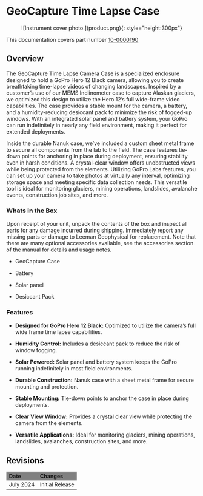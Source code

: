 # GeoCapture Time Lapse Case
<center>
![Instrument cover photo.](product.png){: style="height:300px"}
</center>

This documentation covers part number <a
href="https://leemangeophysical.com/product/geocapture-time-lapse-camera-case/"
target="_blank" rel="noopener noreferrer">10-0000190</a>

## Overview
The GeoCapture Time Lapse Camera Case is a specialized enclosure designed to hold a GoPro Hero 12 Black camera, allowing you to create breathtaking time-lapse videos of changing landscapes. Inspired by a customer’s use of our MEMS Inclinometer case to capture Alaskan glaciers, we optimized this design to utilize the Hero 12’s full wide-frame video capabilities. The case provides a stable mount for the camera, a battery, and a humidity-reducing desiccant pack to minimize the risk of fogged-up windows. With an integrated solar panel and battery system, your GoPro can run indefinitely in nearly any field environment, making it perfect for extended deployments.

Inside the durable Nanuk case, we’ve included a custom sheet metal frame to secure all components from the lab to the field. The case features tie-down points for anchoring in place during deployment, ensuring stability even in harsh conditions. A crystal-clear window offers unobstructed views while being protected from the elements. Utilizing GoPro Labs features, you can set up your camera to take photos at virtually any interval, optimizing storage space and meeting specific data collection needs. This versatile tool is ideal for monitoring glaciers, mining operations, landslides, avalanche events, construction job sites, and more.

### Whats in the Box
Upon receipt of your unit, unpack the contents of the box and inspect all parts
for any damage incurred during shipping. Immediately report any missing parts or
damage to Leeman Geophysical for replacement. Note that there are many optional
accessories available, see the accessories section of the manual for details and
usage notes.  

* GeoCapture Case  

* Battery  

* Solar panel  

* Desiccant Pack  

### Features

* <b>Designed for GoPro Hero 12 Black:</b> Optimized to utilize the camera’s full wide frame time lapse capabilities.

* <b>Humidity Control:</b> Includes a desiccant pack to reduce the risk of window fogging.

* <b>Solar Powered:</b> Solar panel and battery system keeps the GoPro running indefinitely in most field environments.

* <b>Durable Construction:</b> Nanuk case with a sheet metal frame for secure mounting and protection.

* <b>Stable Mounting:</b> Tie-down points to anchor the case in place during deployments.

* <b>Clear View Window:</b> Provides a crystal clear view while protecting the camera from the elements.

* <b>Versatile Applications:</b> Ideal for monitoring glaciers, mining operations, landslides, avalanches, construction sites, and more.


## Revisions
<table>
  <tr bgcolor="gray">
    <td><b>Date</b></td>
    <td><b>Changes</b></td>
  </tr>
  
  <tr>
    <td>July 2024</td>
    <td>Initial Release</td>
  </tr>
</table>